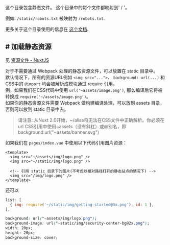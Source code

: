 
这个目录包含静态文件。
这个目录中的每个文件都映射到' / '。

例如: `/static/robots.txt` 被映射为 `/robots.txt`.

更多关于这个目录使用的信息在 [这个文档](https://nuxtjs.org/guide/assets#static).


## \# 加载静态资源

见 [资源文件 - NuxtJS](https://zh.nuxtjs.org/guide/assets/)

对于不需要通过 Webpack 处理的静态资源文件，可以放置在 static 目录中。  
默认情况下，所有的资源URL例如 `<img src="...">`、 `background: url(...)` 和 CSS中的 `@import` 均会被解析成模块通过 require 引用。  
例，如果我们在CSS代码中使用 `url('~assets/image.png')`, 那么编译后它将被转换成 `require('~/assets/image.png')`。  
如果你的静态资源文件需要 Webpack 做构建编译处理，可以放到 assets 目录，否则可以放到 static 目录中去。

> 请注意: 从Nuxt 2.0开始，~/alias将无法在CSS文件中正确解析。你必须在url CSS引用中使用~assets（没有斜杠）或@别名，即background:url("~assets/banner.svg")

如果我们在 `pages/index.vue` 中使用以下代码引用图片资源：
```vue
<template>
  <img src="~/assets/img/logo.png" />
  <img src="~/static/img/logo.png" />

  <!-- 引用 static 目录下的图片(不考虑以相对路径打开的静态站点的情况下) -->
  <img src="/img/logo.png" />
</template>
```

还可以

```javascript
list: [
  { img: require('~/static/img/getting-started@3x.png'), id: 1 },
],
```

```css
background: url("~assets/img/logo.png");
background-image: url("~static/img/security-center-bg@2x.png");
width: 20px;
height: 20px;
background-size: cover;
```
